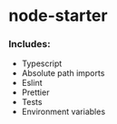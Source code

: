 # node-starter

### Includes:

- Typescript
- Absolute path imports
- Eslint
- Prettier
- Tests
- Environment variables
